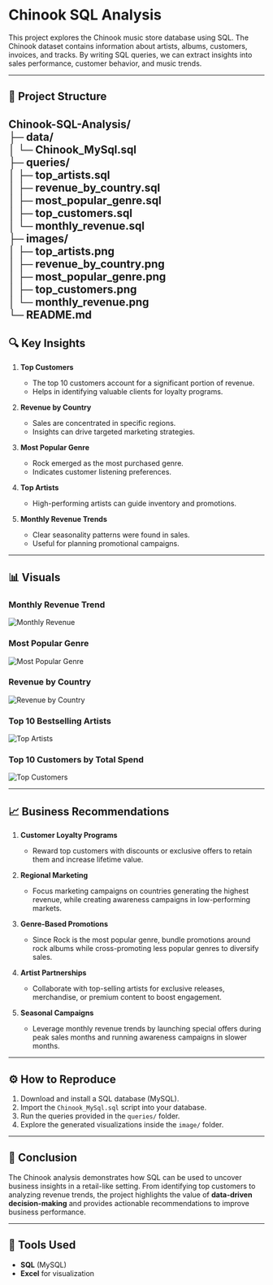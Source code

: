 # Chinook SQL Analysis

This project explores the Chinook music store database using SQL. The Chinook dataset contains information about artists, albums, customers, invoices, and tracks. By writing SQL queries, we can extract insights into sales performance, customer behavior, and music trends.

---

## 📂 Project Structure

Chinook-SQL-Analysis/  
├─ data/  
│   └─ Chinook_MySql.sql  
├─ queries/  
│   ├─ top_artists.sql  
│   ├─ revenue_by_country.sql  
│   ├─ most_popular_genre.sql  
│   ├─ top_customers.sql  
│   └─ monthly_revenue.sql  
├─ images/  
│   ├─ top_artists.png  
│   ├─ revenue_by_country.png  
│   ├─ most_popular_genre.png  
│   ├─ top_customers.png  
│   └─ monthly_revenue.png  
└─ README.md  
---

## 🔍 Key Insights  

1. **Top Customers**  
   - The top 10 customers account for a significant portion of revenue.  
   - Helps in identifying valuable clients for loyalty programs.  

2. **Revenue by Country**  
   - Sales are concentrated in specific regions.  
   - Insights can drive targeted marketing strategies.  

3. **Most Popular Genre**  
   - Rock emerged as the most purchased genre.  
   - Indicates customer listening preferences.  

4. **Top Artists**  
   - High-performing artists can guide inventory and promotions.  

5. **Monthly Revenue Trends**  
   - Clear seasonality patterns were found in sales.  
   - Useful for planning promotional campaigns.  

---

## 📊 Visuals  

### Monthly Revenue Trend
![Monthly Revenue](image/Monthly%20Revenue%20Trend.png)

### Most Popular Genre
![Most Popular Genre](image/Most%20popular%20genre.png)

### Revenue by Country
![Revenue by Country](image/Revenue%20by%20Country.png)

### Top 10 Bestselling Artists
![Top Artists](image/Top%20ten%20bestselling%20artist.png)

### Top 10 Customers by Total Spend
![Top Customers](image/top%20ten%20customers%20by%20total%20spent.png)

---

## 📈 Business Recommendations  

1. **Customer Loyalty Programs**  
   - Reward top customers with discounts or exclusive offers to retain them and increase lifetime value.  

2. **Regional Marketing**  
   - Focus marketing campaigns on countries generating the highest revenue, while creating awareness campaigns in low-performing markets.  

3. **Genre-Based Promotions**  
   - Since Rock is the most popular genre, bundle promotions around rock albums while cross-promoting less popular genres to diversify sales.  

4. **Artist Partnerships**  
   - Collaborate with top-selling artists for exclusive releases, merchandise, or premium content to boost engagement.  

5. **Seasonal Campaigns**  
   - Leverage monthly revenue trends by launching special offers during peak sales months and running awareness campaigns in slower months.  

---

## ⚙️ How to Reproduce  

1. Download and install a SQL database (MySQL).  
2. Import the `Chinook_MySql.sql` script into your database.  
3. Run the queries provided in the `queries/` folder.  
4. Explore the generated visualizations inside the `image/` folder.  

---

## 🎯 Conclusion  
The Chinook analysis demonstrates how SQL can be used to uncover business insights in a retail-like setting. From identifying top customers to analyzing revenue trends, the project highlights the value of **data-driven decision-making** and provides actionable recommendations to improve business performance.  

---

## 📌 Tools Used  
- **SQL** (MySQL)  
- **Excel** for visualization  







